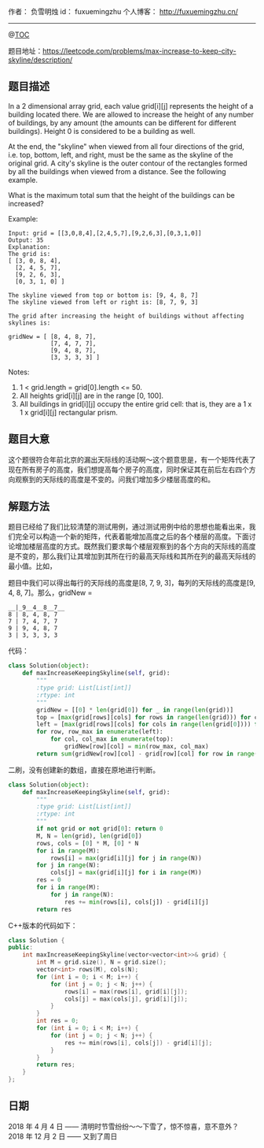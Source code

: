 
作者： 负雪明烛
id：	fuxuemingzhu
个人博客：	http://fuxuemingzhu.cn/

---
@[TOC](目录)

题目地址：https://leetcode.com/problems/max-increase-to-keep-city-skyline/description/

## 题目描述

In a 2 dimensional array grid, each value grid[i][j] represents the height of a building located there. We are allowed to increase the height of any number of buildings, by any amount (the amounts can be different for different buildings). Height 0 is considered to be a building as well. 

At the end, the "skyline" when viewed from all four directions of the grid, i.e. top, bottom, left, and right, must be the same as the skyline of the original grid. A city's skyline is the outer contour of the rectangles formed by all the buildings when viewed from a distance. See the following example.

What is the maximum total sum that the height of the buildings can be increased?

Example:
    
    Input: grid = [[3,0,8,4],[2,4,5,7],[9,2,6,3],[0,3,1,0]]
    Output: 35
    Explanation: 
    The grid is:
    [ [3, 0, 8, 4], 
      [2, 4, 5, 7],
      [9, 2, 6, 3],
      [0, 3, 1, 0] ]
    
    The skyline viewed from top or bottom is: [9, 4, 8, 7]
    The skyline viewed from left or right is: [8, 7, 9, 3]
    
    The grid after increasing the height of buildings without affecting skylines is:
    
    gridNew = [ [8, 4, 8, 7],
                [7, 4, 7, 7],
                [9, 4, 8, 7],
                [3, 3, 3, 3] ]

Notes:

1. 1 < grid.length = grid[0].length <= 50.
1. All heights grid[i][j] are in the range [0, 100].
1. All buildings in grid[i][j] occupy the entire grid cell: that is, they are a 1 x 1 x grid[i][j] rectangular prism.

    
## 题目大意

这个题很符合年前北京的漏出天际线的活动啊～这个题意思是，有一个矩阵代表了现在所有房子的高度，我们想提高每个房子的高度，同时保证其在前后左右四个方向观察到的天际线的高度是不变的。问我们增加多少楼层高度的和。

## 解题方法

题目已经给了我们比较清楚的测试用例，通过测试用例中给的思想也能看出来，我们完全可以构造一个新的矩阵，代表着能增加高度之后的各个楼层的高度。下面讨论增加楼层高度的方式。既然我们要求每个楼层观察到的各个方向的天际线的高度是不变的，那么我们让其增加到其所在行的最高天际线和其所在列的最高天际线的最小值。比如，

题目中我们可以得出每行的天际线的高度是[8, 7, 9, 3]，每列的天际线的高度是[9, 4, 8, 7]。那么，gridNew =

    __|_9__4__8__7__
    8 | 8, 4, 8, 7
    7 | 7, 4, 7, 7
    9 | 9, 4, 8, 7
    3 | 3, 3, 3, 3

代码：

```python
class Solution(object):
    def maxIncreaseKeepingSkyline(self, grid):
        """
        :type grid: List[List[int]]
        :rtype: int
        """
        gridNew = [[0] * len(grid[0]) for _ in range(len(grid))] 
        top = [max(grid[rows][cols] for rows in range(len(grid))) for cols in range(len(grid[0]))]
        left = [max(grid[rows][cols] for cols in range(len(grid[0]))) for rows in range(len(grid))]
        for row, row_max in enumerate(left):
            for col, col_max in enumerate(top):
                gridNew[row][col] = min(row_max, col_max)
        return sum(gridNew[row][col] - grid[row][col] for row in range(len(left)) for col in range(len(top)))
```

二刷，没有创建新的数组，直接在原地进行判断。

```python
class Solution(object):
    def maxIncreaseKeepingSkyline(self, grid):
        """
        :type grid: List[List[int]]
        :rtype: int
        """
        if not grid or not grid[0]: return 0
        M, N = len(grid), len(grid[0])
        rows, cols = [0] * M, [0] * N
        for i in range(M):
            rows[i] = max(grid[i][j] for j in range(N))
        for j in range(N):
            cols[j] = max(grid[i][j] for i in range(M))
        res = 0
        for i in range(M):
            for j in range(N):
                res += min(rows[i], cols[j]) - grid[i][j]
        return res
```

C++版本的代码如下：

```cpp
class Solution {
public:
    int maxIncreaseKeepingSkyline(vector<vector<int>>& grid) {
        int M = grid.size(), N = grid.size();
        vector<int> rows(M), cols(N);
        for (int i = 0; i < M; i++) {
            for (int j = 0; j < N; j++) {
                rows[i] = max(rows[i], grid[i][j]);
                cols[j] = max(cols[j], grid[i][j]);
            }
        }
        int res = 0;
        for (int i = 0; i < M; i++) {
            for (int j = 0; j < N; j++) {
                res += min(rows[i], cols[j]) - grid[i][j];
            }
        }
        return res;
    }
};
```

## 日期

2018 年 4 月 4 日 —— 清明时节雪纷纷～～下雪了，惊不惊喜，意不意外？
2018 年 12 月 2 日 —— 又到了周日
